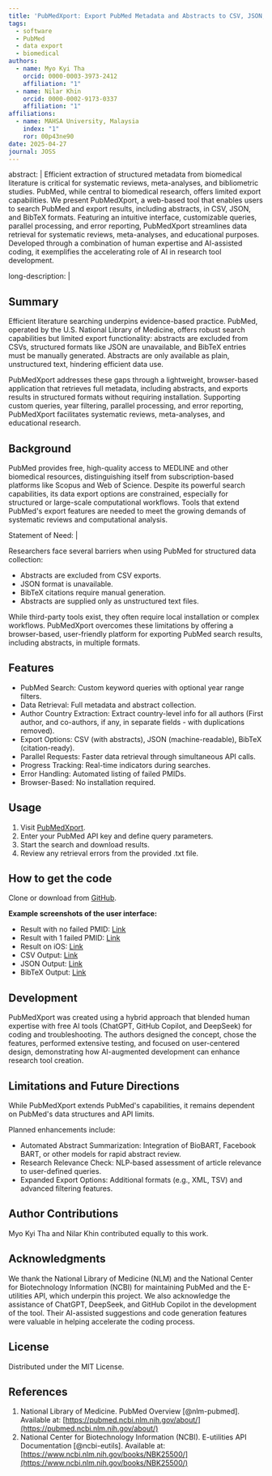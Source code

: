 ```yaml
---
title: 'PubMedXport: Export PubMed Metadata and Abstracts to CSV, JSON, and BibTeX'
tags:
  - software
  - PubMed
  - data export
  - biomedical
authors:
  - name: Myo Kyi Tha
    orcid: 0000-0003-3973-2412
    affiliation: "1"
  - name: Nilar Khin
    orcid: 0000-0002-9173-0337
    affiliation: "1"
affiliations:
  - name: MAHSA University, Malaysia
    index: "1"
    ror: 00p43ne90
date: 2025-04-27
journal: JOSS
---
```


abstract: |
  Efficient extraction of structured metadata from biomedical literature is critical for systematic reviews, meta-analyses, and bibliometric studies. PubMed, while central to biomedical research, offers limited export capabilities. We present PubMedXport, a web-based tool that enables users to search PubMed and export results, including abstracts, in CSV, JSON, and BibTeX formats. Featuring an intuitive interface, customizable queries, parallel processing, and error reporting, PubMedXport streamlines data retrieval for systematic reviews, meta-analyses, and educational purposes. Developed through a combination of human expertise and AI-assisted coding, it exemplifies the accelerating role of AI in research tool development.

long-description: |
## Summary

  Efficient literature searching underpins evidence-based practice. PubMed, operated by the U.S. National Library of Medicine, offers robust search capabilities but limited export functionality: abstracts are excluded from CSVs, structured formats like JSON are unavailable, and BibTeX entries must be manually generated. Abstracts are only available as plain, unstructured text, hindering efficient data use.

  PubMedXport addresses these gaps through a lightweight, browser-based application that retrieves full metadata, including abstracts, and exports results in structured formats without requiring installation. Supporting custom queries, year filtering, parallel processing, and error reporting, PubMedXport facilitates systematic reviews, meta-analyses, and educational research.

## Background

  PubMed provides free, high-quality access to MEDLINE and other biomedical resources, distinguishing itself from subscription-based platforms like Scopus and Web of Science. Despite its powerful search capabilities, its data export options are constrained, especially for structured or large-scale computational workflows. Tools that extend PubMed's export features are needed to meet the growing demands of systematic reviews and computational analysis.

Statement of Need: |

  Researchers face several barriers when using PubMed for structured data collection:

  - Abstracts are excluded from CSV exports.
  - JSON format is unavailable.
  - BibTeX citations require manual generation.
  - Abstracts are supplied only as unstructured text files.

  While third-party tools exist, they often require local installation or complex workflows. PubMedXport overcomes these limitations by offering a browser-based, user-friendly platform for exporting PubMed search results, including abstracts, in multiple formats.

## Features

  - PubMed Search: Custom keyword queries with optional year range filters.
  - Data Retrieval: Full metadata and abstract collection.
  - Author Country Extraction: Extract country-level info for all authors (First author, and co-authors, if any, in separate fields - with duplications removed). 
  - Export Options: CSV (with abstracts), JSON (machine-readable), BibTeX (citation-ready).
  - Parallel Requests: Faster data retrieval through simultaneous API calls.
  - Progress Tracking: Real-time indicators during searches.
  - Error Handling: Automated listing of failed PMIDs.
  - Browser-Based: No installation required.

## Usage

  1. Visit [PubMedXport](https://drmyo.github.io/pubmedxport).
  2. Enter your PubMed API key and define query parameters.
  3. Start the search and download results.
  4. Review any retrieval errors from the provided .txt file.

## How to get the code

  Clone or download from [GitHub](https://github.com/drmyo/pubmedxport).

  **Example screenshots of the user interface:**

  - Result with no failed PMID: [Link](https://github.com/drmyo/pubmedxport/blob/main/screenshots/1.jpg)
  - Result with 1 failed PMID: [Link](https://github.com/drmyo/pubmedxport/blob/main/screenshots/2.jpg?raw=true)
  - Result on iOS: [Link](https://github.com/drmyo/pubmedxport/blob/main/screenshots/3.JPG)
  - CSV Output: [Link](https://github.com/drmyo/pubmedxport/blob/main/screenshots/4.JPG)
  - JSON Output: [Link](https://github.com/drmyo/pubmedxport/blob/main/screenshots/5.JPG)
  - BibTeX Output: [Link](https://github.com/drmyo/pubmedxport/blob/main/screenshots/6.JPG)

## Development

  PubMedXport was created using a hybrid approach that blended human expertise with free AI tools (ChatGPT, GitHub Copilot, and DeepSeek) for coding and troubleshooting. The authors designed the concept, chose the features, performed extensive testing, and focused on user-centered design, demonstrating how AI-augmented development can enhance research tool creation.
  
## Limitations and Future Directions

  While PubMedXport extends PubMed's capabilities, it remains dependent on PubMed's data structures and API limits.

  Planned enhancements include:

  - Automated Abstract Summarization: Integration of BioBART, Facebook BART, or other models for rapid abstract review.
  - Research Relevance Check: NLP-based assessment of article relevance to user-defined queries.
  - Expanded Export Options: Additional formats (e.g., XML, TSV) and advanced filtering features.

## Author Contributions

  Myo Kyi Tha and Nilar Khin contributed equally to this work.

## Acknowledgments

  We thank the National Library of Medicine (NLM) and the National Center for Biotechnology Information (NCBI) for maintaining PubMed and the E-utilities API, which underpin this project. We also acknowledge the assistance of ChatGPT, DeepSeek, and GitHub Copilot in the development of the tool. Their AI-assisted suggestions and code generation features were valuable in helping accelerate the coding process.

## License

  Distributed under the MIT License.

## References

  1. National Library of Medicine. PubMed Overview [@nlm-pubmed]. Available at: [https://pubmed.ncbi.nlm.nih.gov/about/](https://pubmed.ncbi.nlm.nih.gov/about/)
  2. National Center for Biotechnology Information (NCBI). E-utilities API Documentation [@ncbi-eutils]. Available at: [https://www.ncbi.nlm.nih.gov/books/NBK25500/](https://www.ncbi.nlm.nih.gov/books/NBK25500/)
